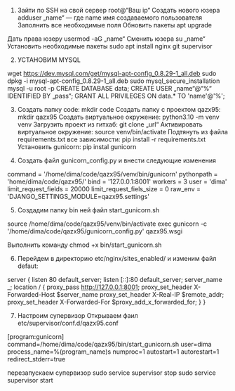 1. Зайти по SSH на свой сервер root@“Ваш ip“
Создать нового юзера adduser „name“ — где name имя создаваемого пользователя
Заполнить все необходимые поля
Обновить пакеты apt upgrade

 Дать права юзеру usermod -aG „name“
 Сменить юзера su „name“
 Установить необходимые пакеты sudo apt install nginx git supervisor

 2. УСТАНОВИМ MYSQL

 wget https://dev.mysql.com/get/mysql-apt-config_0.8.29-1_all.deb
 sudo dpkg -i mysql-apt-config_0.8.29-1_all.deb
 sudo mysql_secure_installation
 mysql -u root -p
 CREATE DATABASE data;
 CREATE USER „name“@“%“ IDENTIFIED BY „pass“;
 GRANT ALL PRIVILEGES ON data.* TO 'name'@'%';

3. Создать папку code:  mkdir code
 Создать папку с проектом qazx95: mkdir qazx95
 Создать виртуальное окружение: python3.10 -m venv venv
 Загрузить проект из гитхаб: git clone „url“
 Активировать виртуальное окружение:  source venv/bin/activate
 Подтянуть из файла requirements.txt все зависимости: pip install -r       requirements.txt
 Установить gunicorn: pip instal gunicorn

4. Создать файл gunicorn_config.py и внести следующие изменения

 command = '/home/dima/code/qazx95/venv/bin/gunicorn'
 pythonpath = 'home/dima/code/qazx95/'
 bind = '127.0.0.1:8001'
 workers = 3
 user = 'dima'
 limit_request_fields = 20000
 limit_request_fiels_size = 0
 raw_env = 'DJANGO_SETTINGS_MODULE=qazx95.settings'

5. Создадим папку bin ней файл start_gunicorn.sh

source /home/dima/code/qazx95/venv/bin/activate
exec gunicorn -c '/home/dima/code/qazx95/gunicorn_config.py' qazx95.wsgi

Выполнить команду chmod +x bin/start_gunicorn.sh

6. Перейдем в директорию etc/nginx/sites_enabled/ и изменим файл defaut:

server {
	listen 80 default_server;
  listen [::]:80 default_server;
	server_name  _;
	location / {
                	proxy_pass http://127.0.0.1:8001;
                  proxy_set_header X-Forwarded-Host $server_name
                	proxy_set_header X-Real-IP $remote_addr;
                	proxy_set_header X-Forwarded-For $proxy_add_x_forwarded_for;
        	}
}

7. Настроим супервизор
Открываем фаил etc/supervisor/conf.d/qazx95.conf

[program:gunicorn]
command=/home/dima/code/qazx95/bin/start_gunicorn.sh
user=dima
process_name=%(program_name)s
numproc=1
autostart=1
autorestart=1
redirect_stderr=true

перезапускаем супервизор
sudo service supervisor stop
sudo service supervisor start

